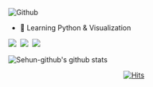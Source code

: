 ![Github](https://capsule-render.vercel.app/api?type=waving&color=&height=330&section=header&text=Welcom&fontSize=100&animation=fadeIn&fontAlign=50&fontAlignY=45&desc=Sehun's%20Github&descSize=25&descAlign=70)




- 🌱 Learning Python & Visualization

<img src="https://img.shields.io/badge/Python-3776AB?style=flat-square&logo=Python&logoColor=white"/></a>&nbsp;
<img src="https://img.shields.io/badge/GitHub-181717?style=flat-square&logo=GitHub&logoColor=white"/></a>&nbsp;
<img src="https://img.shields.io/badge/Tableau-E97627?style=flat-square&logo=Tableau&logoColor=white"/></a>&nbsp;


![Sehun-github's github stats](https://github-readme-stats.vercel.app/api?username=Sehun-github&show_icons=true)


<div align=center>

[![Hits](https://hits.seeyoufarm.com/api/count/incr/badge.svg?url=https://github.com/Sehun-github)](https://hits.seeyoufarm.com)


</div>
  
  
<!--
**Sehun-github/Sehun-github** is a ✨ _special_ ✨ repository because its `README.md` (this file) appears on your GitHub profile.

Here are some ideas to get you started:

- 🔭 I’m currently working on ...
- 🌱 I’m currently learning ...
- 👯 I’m looking to collaborate on ...
- 🤔 I’m looking for help with ...
- 💬 Ask me about ...
- 📫 How to reach me: ...
- 😄 Pronouns: ...
- ⚡ Fun fact: ...
-->
